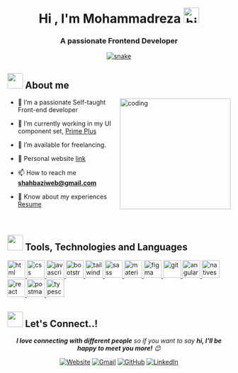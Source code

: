 <h1 align="center"><b>Hi , I'm Mohammadreza </b><img src="https://github.com/mohammadreza99/mohammadreza99/blob/main/files/hi.gif" alt="hi" width="35"></h1>

<h3 align="center">A passionate Frontend Developer</h3>

<div align="center">
	<a href="https://github.com/mohammadreza99/mohammadreza99">
 		<img src="https://github.com/mohammadreza99/mohammadreza99/blob/main/files/grid-snake.svg" alt="snake" />
	</a>
</div>

## <img src="https://github.com/mohammadreza99/mohammadreza99/blob/main/files/about.gif" width="35px"> **About me**

<img align="right" src="https://github.com/mohammadreza99/mohammadreza99/blob/main/files/coding.gif" alt="coding" width=250px>

- 🌱 I’m a passionate Self-taught Front-end developer

- 🔭 I’m currently working in my UI component
  set, <a href="https://github.com/mohammadreza99/prime-plus" target="blank">Prime Plus</a>

- 🤝 I’m available for freelancing.

- 📝 Personal website [link](https://www.shahbazi.github.io)

- 📫 How to reach me **shahbaziweb@gmail.com**

- 📄 Know about my experiences <a href="https://github.com/mohammadreza99/mohammadreza99/blob/main/files/Mohammadreza-Shahbazi.pdf" target="blank">Resume</a>

<br/>

## <img src="https://github.com/mohammadreza99/mohammadreza99/blob/main/files/code.gif" width="35px"> **Tools, Technologies and Languages**

<a href="https://developer.mozilla.org/en-US/docs/Web/HTML" target="_blank">
	<img height="40" src="https://github.com/mohammadreza99/mohammadreza99/blob/main/files/html.svg" alt="html">
</a>
<a href="https://developer.mozilla.org/en-US/docs/Web/CSS" target="_blank">
	<img height="40" src="https://github.com/mohammadreza99/mohammadreza99/blob/main/files/css.svg" alt="css">
</a>
<a href="https://developer.mozilla.org/en-US/docs/Web/JavaScript" target="_blank">
	<img height="40" src="https://github.com/mohammadreza99/mohammadreza99/blob/main/files/javascript.svg" alt="javascript">
</a>
<a href="https://getbootstrap.com" target="_blank">
	<img height="40" src="https://github.com/mohammadreza99/mohammadreza99/blob/main/files/bootstrap.svg" alt="bootstrap">
</a>
<a href="https://tailwindcss.com" target="_blank">
	<img height="40" src="https://github.com/mohammadreza99/mohammadreza99/blob/main/files/tailwind.svg" alt="tailwind">
</a>
<a href="https://sass-lang.com" target="_blank">
	<img height="40" src="https://github.com/mohammadreza99/mohammadreza99/blob/main/files/sass.svg" alt="sass">
</a>
<a href="https://mui.com" target="_blank">
	<img height="40" src="https://github.com/mohammadreza99/mohammadreza99/blob/main/files/materialui.svg" alt="material ui">
</a>
<a href="https://figma.com" target="_blank">
	<img height="40" src="https://github.com/mohammadreza99/mohammadreza99/blob/main/files/figma.svg" alt="figma">
</a>
<a href="https://git-scm.com/" target="_blank">
	<img src="https://github.com/mohammadreza99/mohammadreza99/blob/main/files/git.svg" width="40" height="40" alt="git">
</a>
<a href="https://angular.io" target="_blank">
	<img height="40" src="https://github.com/mohammadreza99/mohammadreza99/blob/main/files/angular.svg" alt="angular">
</a>
<a href="https://nativescript.org" target="_blank">
	<img height="40" src="https://github.com/mohammadreza99/mohammadreza99/blob/main/files/nativescript.svg" alt="nativescript">
</a>
<a href="https://reactjs.org" target="_blank">
	<img height="40" src="https://github.com/mohammadreza99/mohammadreza99/blob/main/files/react.svg" alt="react">
</a>
<a href="https://postman.com" target="_blank">
	<img height="40" src="https://github.com/mohammadreza99/mohammadreza99/blob/main/files/postman.svg" alt="postman">
</a>
<a href="https://www.typescriptlang.org" target="_blank">
	<img height="40" src="https://github.com/mohammadreza99/mohammadreza99/blob/main/files/typescript.svg" alt="typescript">
</a>
<!-- <a href="https://nextjs.org" target="_blank">
	<img height="40" src="https://github.com/mohammadreza99/mohammadreza99/blob/main/files/nextjs.svg" alt="next js">
</a> -->
<!-- <a href="https://react-redux.js.org" target="_blank">
	<img height="40" src="https://github.com/mohammadreza99/mohammadreza99/blob/main/files/redux.svg" alt="redux">
</a> -->

## <img src="https://github.com/mohammadreza99/mohammadreza99/blob/main/files/handshake.gif" width="35px"> **Let's Connect..!**

<p align="center">
	<em><b>I love connecting with different people</b> so if you want to say <b>hi, I'll be happy to meet you more!</b> 😊</em>
</p>

<p align="center">
	<a href="https://candida-noronha.web.app/"><img src="https://github.com/mohammadreza99/mohammadreza99/blob/main/files/website.png" alt="Website"/></a>
	<a href="mailto:shahbaziweb@gmail.com"><img src="https://github.com/mohammadreza99/mohammadreza99/blob/main/files/gmail.png" alt="Gmail"/></a>
	<a href="https://github.com/mohammadreza99"><img src="https://github.com/mohammadreza99/mohammadreza99/blob/main/files/github.png" alt="GitHub"/></a>
	<a href="https://www.linkedin.com/in/mohammadrezashahbazi"><img src="https://github.com/mohammadreza99/mohammadreza99/blob/main/files/linkedin.png" alt="LinkedIn"/></a>
</p>
